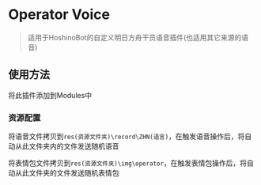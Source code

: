 # Operator Voice

> 适用于HoshinoBot的自定义明日方舟干员语音插件(也适用其它来源的语音)

## 使用方法

将此插件添加到Modules中

### 资源配置

将语音文件拷贝到`res(资源文件夹)\record\ZHN(语言)`，在触发语音操作后，将自动从此文件夹内的文件发送随机语音

将表情包文件拷贝到`res(资源文件夹)\img\operator`，在触发表情包操作后，将自动从此文件夹的文件发送随机表情包

